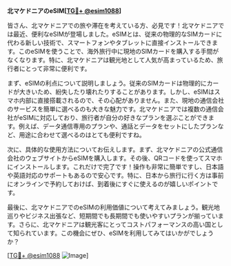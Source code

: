 **北マケドニアのeSIM[[TG💪+ @esim1088](https://t.me/s/esim1088)]**

皆さん、北マケドニアでの旅や滞在を考えている方、必見です！北マケドニアでは最近、便利なeSIMが登場しました。eSIMとは、従来の物理的なSIMカードに代わる新しい技術で、スマートフォンやタブレットに直接インストールできます。このeSIMを使うことで、海外旅行中に現地のSIMカードを購入する手間がなくなります。特に、北マケドニアは観光地として人気が高まっているため、旅行者にとって非常に便利です。

まず、eSIMの利点について説明しましょう。従来のSIMカードは物理的にカードが大きいため、紛失したり壊れたりすることがあります。しかし、eSIMはスマホ内部に直接搭載されるので、その心配がありません。また、現地の通信会社のサービスを簡単に選べるのも大きな魅力です。北マケドニアでは複数の通信会社がeSIMに対応しており、旅行者が自分の好きなプランを選ぶことができます。例えば、データ通信専用のプランや、通話とデータをセットにしたプランなど、用途に合わせて選べるのはとても便利ですね。

次に、具体的な使用方法についてお伝えします。まず、北マケドニアの公式通信会社のウェブサイトからeSIMを購入します。その後、QRコードを使ってスマホにインストールします。これだけで完了です！操作も非常に簡単ですし、日本語や英語対応のサポートもあるので安心です。特に、日本から旅行に行く方は事前にオンラインで予約しておけば、到着後にすぐに使えるのが嬉しいポイントです。

最後に、北マケドニアでのeSIMの利用価値について考えてみましょう。観光地巡りやビジネス出張など、短期間でも長期間でも使いやすいプランが揃っています。さらに、北マケドニアは観光客にとってコストパフォーマンスの高い国として知られています。この機会にぜひ、eSIMを利用してみてはいかがでしょうか？

[[TG💪+ @esim1088](https://t.me/s/esim1088) ![Image](https://i.postimg.cc/Y0z9fWf4/image.png)]